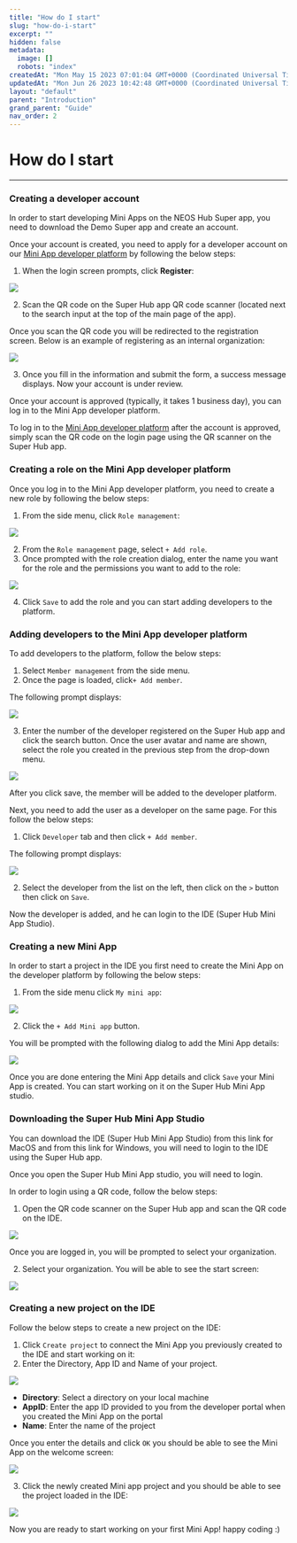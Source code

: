 ```yaml
---
title: "How do I start"
slug: "how-do-i-start"
excerpt: ""
hidden: false
metadata: 
  image: []
  robots: "index"
createdAt: "Mon May 15 2023 07:01:04 GMT+0000 (Coordinated Universal Time)"
updatedAt: "Mon Jun 26 2023 10:42:48 GMT+0000 (Coordinated Universal Time)"
layout: "default"
parent: "Introduction"
grand_parent: "Guide"
nav_order: 2
---
```

# How do I start
***
### Creating a developer account

In order to start developing Mini Apps on the NEOS Hub Super app, you need to download the Demo Super app and create an account.

Once your account is created, you need to apply for a developer account on our [Mini App developer platform](https://fmp.tmf.stage.neuxnet.com:30001/#/) by following the below steps:

1. When the login screen prompts, click **Register**:

![](../../assets/images/8c7b24a-small-register.png)

2. Scan the QR code on the Super Hub app QR code scanner (located next to the search input at the top of the main page of the app).

Once you scan the QR code you will be redirected to the registration screen. Below is an example of registering as an internal organization:

![](../../assets/images/a16552c-small-registeration-form.png)

3. Once you fill in the information and submit the form, a success message displays. Now your account is under review.

Once your account is approved (typically, it takes 1 business day), you can log in to the Mini App developer platform.

To log in to the [Mini App developer platform](https://fmp.tmf.stage.neuxnet.com:30001/#/login) after the account is approved, simply scan the QR code on the login page using the QR scanner on the Super Hub app.

### Creating a role on the Mini App developer platform

Once you log in to the Mini App developer platform, you need to create a new role by following the below steps:

1. From the side menu, click  `Role management`:

![](../../assets/images/f8f405e-small-side-menu.png)

2. From the `Role management` page, select `+ Add role`.
3. Once prompted with the role creation dialog, enter the name you want for the role and the permissions you want to add to the role:

![](../../assets/images/f8e2859-small-add-role.png)

4. Click `Save` to add the role and you can start adding developers to the platform.

### Adding developers to the Mini App developer platform

To add developers to the platform, follow the below steps:

1. Select `Member management` from the side menu.
2. Once the page is loaded, click`+ Add member`.

The following prompt displays:

![](../../assets/images/68cb7e5-small-add-member-prompt.png)

3. Enter the number of the developer registered on the Super Hub app and click the search button. Once the user avatar and name are shown, select the role you created in the previous step from the drop-down menu.

![](../../assets/images/4078e56-small-selected-role.png)

After you click save, the member will be added to the developer platform.

Next, you need to add the user as a developer on the same page. For this follow the below steps:

1. Click `Developer` tab and then click `+ Add member`. 

The following prompt displays:

![](../../assets/images/5fd98e0-small-add-developer.png)

2. Select the developer from the list on the left, then click on the `>` button then click on `Save`.

Now the developer is added, and he can login to the IDE (Super Hub Mini App Studio).

### Creating a new Mini App

In order to start a project in the IDE you first need to create the Mini App on the developer platform by following the below steps:

1. From the side menu click `My mini app`:

![](../../assets/images/e6c549f-small-my-mini-app.png)

2. Click the `+ Add Mini app` button.

You will be prompted with the following dialog to add the Mini App details:

![](../../assets/images/6e87422-small-add-mini-app-dialog.png)

Once you are done entering the Mini App details and click `Save` your Mini App is created. You can start working on it on the Super Hub Mini App studio.

### Downloading the Super Hub Mini App Studio

You can download the IDE (Super Hub Mini App Studio) from this link for MacOS and from this link for Windows, you will need to login to the IDE using the Super Hub app.

Once you open the Super Hub Mini App studio, you will need to login. 

In order to login using a QR code, follow the below steps:

1. Open the QR code scanner on the Super Hub app and scan the QR code on the IDE.

![](../../assets/images/114e801-small-ide-login.png)

Once you are logged in, you will be prompted to select your organization.  

2. Select your organization.  You will be able to see the start screen:

![](../../assets/images/5ac74ce-small-ide-start-screen.png)

### Creating a new project on the IDE

Follow the below steps to create a new project on the IDE:

1. Click `Create project` to connect the Mini App you previously created to the IDE and start working on it:
2. Enter the Directory, App ID and Name of your project.

![](../../assets/images/6cbfd41-small-ide-create-project.png)

- **Directory**: Select a directory on your local machine
- **AppID**: Enter the app ID provided to you from the developer portal when you created the Mini App on the portal
- **Name**: Enter the name of the project

Once you enter the details and click `OK` you should be able to see the Mini App on the welcome screen:

![](../../assets/images/7077dd9-small-mini-app-created.png)

3. Click the newly created Mini app project and you should be able to see the project loaded in the IDE:

![](../../assets/images/123bef9-small-ide-home-page.png)

Now you are ready to start working on your first Mini App! happy coding :)
